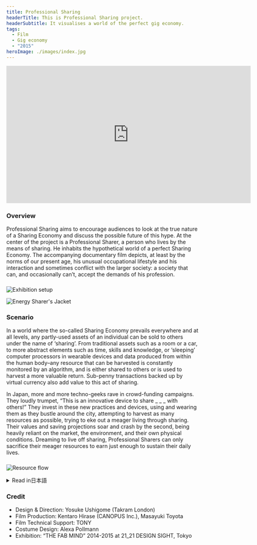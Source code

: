 ```yaml
---
title: Professional Sharing
headerTitle: This is Professional Sharing project.
headerSubtitle: It visualises a world of the perfect gig economy.
tags:
  - Film
  - Gig economy
  - "2015"
heroImage: ./images/index.jpg
---
```


<iframe src="https://player.vimeo.com/video/114499237" width="640" height="360" frameborder="0" webkitallowfullscreen mozallowfullscreen allowfullscreen></iframe>

### Overview

Professional Sharing aims to encourage audiences to look at the true nature of a Sharing Economy and discuss the possible future of this hype. At the center of the project is a Professional Sharer, a person who lives by the means of sharing. He inhabits the hypothetical world of a perfect Sharing Economy. The accompanying documentary film depicts, at least by the norms of our present age, his unusual occupational lifestyle and his interaction and sometimes conflict with the larger society: a society that can, and occasionally can’t, accept the demands of his profession.

###

![Exhibition setup](./images/ps_exhibition.jpg)

![Energy Sharer's Jacket](./images/ps_jacket.jpg)

### Scenario

In a world where the so-called Sharing Economy prevails everywhere and at all levels, any partly-used assets of an individual can be sold to others under the name of ‘sharing’. From traditional assets such as a room or a car, to more abstract elements such as time, skills and knowledge, or ‘sleeping’ computer processors in wearable devices and data produced from within the human body–any resource that can be harvested is constantly monitored by an algorithm, and is either shared to others or is used to harvest a more valuable return. Sub-penny transactions backed up by virtual currency also add value to this act of sharing.

In Japan, more and more techno-geeks rave in crowd-funding campaigns. They loudly trumpet, “This is an innovative device to share _ _ _ with others!” They invest in these new practices and devices, using and wearing them as they bustle around the city, attempting to harvest as many resources as possible, trying to eke out a meager living through sharing. Their values and saving projections soar and crash by the second, being heavily reliant on the market, the environment, and their own physical conditions. Dreaming to live off sharing, Professional Sharers can only sacrifice their meager resources to earn just enough to sustain their daily lives.

###

![Resource flow](./images/ps-resourceFlow.png)

<div class="ja">
<details>
<summary>Read in日本語</summary>

Professional Sharingは、シェアリング・エコノミー＝共有型経済の本質やその行き着く先についての議論を促すためのデザインプロジェクトである。プロジェクトの中心は、シェアリング・エコノミーが浸透した世界で「シェア」を生業として生きるプロフェッショナル・シェアラー。彼の｛異質な｜自然な｝生活と、それを｛受け入れた｜受け入れきれない｝社会との間でおこる対話や摩擦が、ドキュメンタリー映像によって描写されている。

「シェアリング・エコノミー」があらゆるレベルに浸透した世界一どんな余剰のリソースも他人に売ることができる。部屋や土地、車などの資産。時間やスキル、知識やデータなどの抽象度の高いマテリアル。今では当たり前になったウェアラブルコンピュータのプロセスやバンド幅やスクリーン。さらには身体がつくりだすエネルギーや生体データ。個人の持つあらゆるリソースはアルゴリズムによって監視され、より価値の高いリソースを生み出すためのマテリアルとなるか、さもなければ他人へと即座に売られていく。どんなに小さな決済も、仮想暗号通貨によって無料かつ秘密に行うことが可能。

テクノギーく達は「〇〇をシェアするためのデバイス！」というクラウドファンディングキャンペーンに熱狂しては、デバイスに投資し、使い、身につけ、リソースをシェアし、日銭を稼ぐために街中を奔走する。マーケットや環境や自分の体調に左右されて目まぐるしく変化する予想銀行残高と自分の価値。シェアだけで身を立てる夢をみながら奇異なデバイスで身を削る…それが「プロフェッショナル・シェアラー」である。

</details>
</div>



### Credit

* Design & Direction: Yosuke Ushigome (Takram London)
* Film Production: Kentaro Hirase (CANOPUS Inc.), Masayuki Toyota
* Film Technical Support: TONY
* Costume Design: Alexa Pollmann
* Exhibition: “THE FAB MIND” 2014-2015 at 21_21 DESIGN SIGHT, Tokyo
